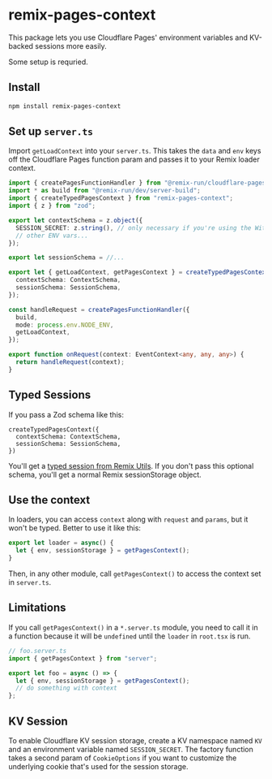 # remix-pages-context

This package lets you use Cloudflare Pages' environment variables and KV-backed sessions more easily.

Some setup is requried.

## Install

```sh
npm install remix-pages-context
```

## Set up `server.ts`

Import `getLoadContext` into your `server.ts`. This takes the `data` and `env`
keys off the Cloudflare Pages function param and passes it to your Remix loader
context.

```ts
import { createPagesFunctionHandler } from "@remix-run/cloudflare-pages";
import * as build from "@remix-run/dev/server-build";
import { createTypedPagesContext } from "remix-pages-context";
import { z } from "zod";

export let contextSchema = z.object({
  SESSION_SECRET: z.string(), // only necessary if you're using the WithSession variant
  // other ENV vars...
});

export let sessionSchema = //...

export let { getLoadContext, getPagesContext } = createTypedPagesContext({
  contextSchema: ContextSchema,
  sessionSchema: SessionSchema,
});

const handleRequest = createPagesFunctionHandler({
  build,
  mode: process.env.NODE_ENV,
  getLoadContext,
});

export function onRequest(context: EventContext<any, any, any>) {
  return handleRequest(context);
}
```

## Typed Sessions

If you pass a Zod schema like this:

```
createTypedPagesContext({
  contextSchema: ContextSchema,
  sessionSchema: SessionSchema,
})
```

You'll get a [typed session from Remix Utils](https://github.com/sergiodxa/remix-utils#typed-sessions). If you don't pass this optional schema, you'll get a normal Remix sessionStorage object.

## Use the context

In loaders, you can access `context` along with `request` and `params`, but it won't be typed. Better to use it like this:

```ts
export let loader = async() {
  let { env, sessionStorage } = getPagesContext();
}
```

Then, in any other module, call `getPagesContext()` to access the context set in `server.ts`.

## Limitations

If you call `getPagesContext()` in a `*.server.ts` module, you need to call it in a function because it will be `undefined`
until the `loader` in `root.tsx` is run.

```ts
// foo.server.ts
import { getPagesContext } from "server";

export let foo = async () => {
  let { env, sessionStorage } = getPagesContext();
  // do something with context
};
```

## KV Session

To enable Cloudflare KV session storage, create a KV namespace named `KV` and
an environment variable named `SESSION_SECRET`. The factory function takes a
second param of `CookieOptions` if you want to customize the underlying cookie
that's used for the session storage.
